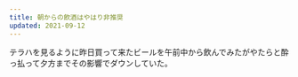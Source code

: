 ```yaml
---
title: 朝からの飲酒はやはり非推奨
updated: 2021-09-12
---
```


テラハを見るように昨日買って来たビールを午前中から飲んでみたがやたらと酔っ払って夕方までその影響でダウンしていた。
